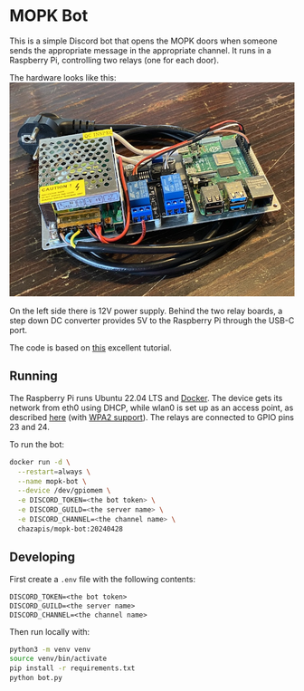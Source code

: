 # MOPK Bot

This is a simple Discord bot that opens the MOPK doors when someone sends the appropriate message in the appropriate channel. It runs in a Raspberry Pi, controlling two relays (one for each door).

The hardware looks like this:
![Raspberry Pi relay board](./board.jpg)

On the left side there is 12V power supply. Behind the two relay boards, a step down DC converter provides 5V to the Raspberry Pi through the USB-C port.

The code is based on [this](https://realpython.com/how-to-make-a-discord-bot-python/) excellent tutorial.

## Running

The Raspberry Pi runs Ubuntu 22.04 LTS and [Docker](https://docs.docker.com/engine/install/ubuntu/). The device gets its network from eth0 using DHCP, while wlan0 is set up as an access point, as described [here](https://raspberrypi.stackexchange.com/questions/109425/ubuntu-server-18-wifi-hotspot-setup) (with [WPA2 support](https://askubuntu.com/questions/1440707/netplan-access-point-setup-with-wpa2-authentication)). The relays are connected to GPIO pins 23 and 24.

To run the bot:
```bash
docker run -d \
  --restart=always \
  --name mopk-bot \
  --device /dev/gpiomem \
  -e DISCORD_TOKEN=<the bot token> \
  -e DISCORD_GUILD=<the server name> \
  -e DISCORD_CHANNEL=<the channel name> \
  chazapis/mopk-bot:20240428
```

## Developing

First create a `.env` file with the following contents:
```
DISCORD_TOKEN=<the bot token>
DISCORD_GUILD=<the server name>
DISCORD_CHANNEL=<the channel name>
```

Then run locally with:
```bash
python3 -m venv venv
source venv/bin/activate
pip install -r requirements.txt
python bot.py
```
